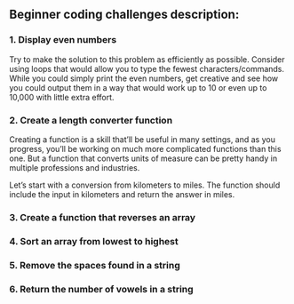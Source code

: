 ## Beginner coding challenges description:

### 1. Display even numbers

Try to make the solution to this problem as efficiently as possible. Consider using loops that would allow you to type the fewest characters/commands. While you could simply print the even numbers, get creative and see how you could output them in a way that would work up to 10 or even up to 10,000 with little extra effort.

### 2. Create a length converter function

Creating a function is a skill that’ll be useful in many settings, and as you progress, you’ll be working on much more complicated functions than this one. But a function that converts units of measure can be pretty handy in multiple professions and industries.

Let’s start with a conversion from kilometers to miles. The function should include the input in kilometers and return the answer in miles.

### 3. Create a function that reverses an array

### 4. Sort an array from lowest to highest

### 5. Remove the spaces found in a string

### 6. Return the number of vowels in a string